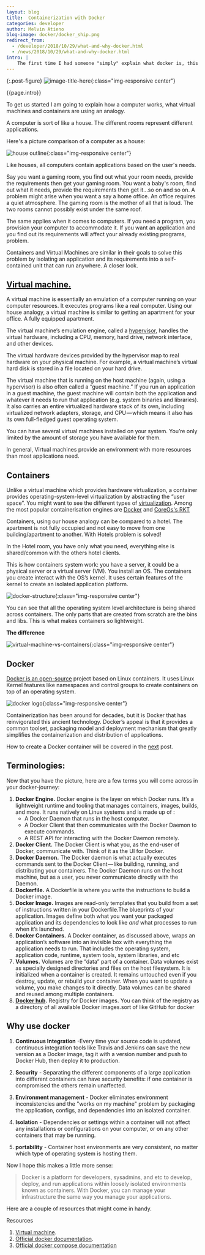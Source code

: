 ```yaml
---
layout: blog
title:  Containerization with Docker
categories: developer
author: Melvin Atieno
blog-image: docker/docker_ship.png
redirect_from:
  - /developer/2018/10/29/what-and-why-docker.html
  - /news/2018/10/29/what-and-why-docker.html
intro: |
    The first time I had someone "simply" explain what docker is, this is what they said, "Docker is a platform for developers and sysadmins to develop, deploy, and run applications with containers".If you are a beginner programmer or techie you probably need to understand the fundamental concepts around containers and how they compare to virtual machines before you can fully dive into dockerization. This is a beginner-friendly guide that I hope will serve that purpose.
---
```


{:.post-figure}
![image-title-here](/assets/images/blog/{{page.blog-image}}){:class="img-responsive center"}

{{page.intro}}

To get us started I am going to explain how a computer works, what virtual machines and containers are using an analogy.

A computer is sort of like a house. The different rooms represent different applications.

Here's a picture comparison of a computer as a house:

![house outline](/assets/images/blog/docker/housevscomp.jpg){:class="img-responsive center"}

Like houses, all computers contain applications based on the user's needs.

Say you want a gaming room, you find out what your room needs, provide the requirements then get your gaming room. You want a baby's room, find out what it needs, provide the requirements then get it...so on and so on.
A  problem might arise when you want a say a home office. An office requires a quiet atmosphere. The gaming room is the mother of all that is loud. The two rooms cannot possibly exist under the same roof.

The same applies when it comes to computers. If you need a program, you provision your computer to accommodate it. If you want an application and you find out its requirements will affect your already existing programs, problem.

Containers and Virtual Machines are similar in their goals to solve this problem by isolating an application and its requirements into a self-contained unit that can run anywhere.
A closer look.

## [Virtual machine.](https://azure.microsoft.com/en-us/overview/what-is-a-virtual-machine/)
A virtual machine is essentially an emulation of a computer running on your computer resources. It executes programs like a real computer.
Using our house analogy, a virtual machine is similar to getting an apartment for your office. A fully equipped apartment.

The virtual machine’s emulation engine, called a [hypervisor](https://www.networkworld.com/article/3243262/virtualization/what-is-a-hypervisor.html), handles the virtual hardware, including a CPU, memory, hard drive, network interface, and other devices. 

The virtual hardware devices provided by the hypervisor map to real hardware on your physical machine. For example, a virtual machine’s virtual hard disk is stored in a file located on your hard drive.

The virtual machine that is running on the host machine (again, using a hypervisor) is also often called a “guest machine.” If you run an application in a guest machine, the guest machine will contain both the application and whatever it needs to run that application (e.g. system binaries and libraries). It also carries an entire virtualized hardware stack of its own, including virtualized network adapters, storage, and CPU — which means it also has its own full-fledged guest operating system. 

You can have several virtual machines installed on your system. You’re only limited by the amount of storage you have available for them.

In general, Virtual machines provide an environment with more resources than most applications need.

## Containers

Unlike a virtual machine which provides hardware virtualization, a container provides operating-system-level virtualization by abstracting the “user space”. You might want to see the different types of [virtualization](https://www.redswitches.com/blog/different-types-virtualization-cloud-computing-explained/). Among the most popular containerisation engines are [Docker](https://docs.docker.com) and [CoreOs's RKT](https://coreos.com/rkt/)

Containers, using our house analogy can be compared to a hotel. The apartment is not fully occupied and not easy to move from one building/apartment to another. With Hotels problem is solved!

In the Hotel room, you have only what you need, everything else is shared/common with the others hotel clients.

This is how containers system work:
 you have a server, it could be a physical server or a virtual server (VM). You install an OS. The containers you create interact with the OS’s kernel. It uses certain features of the kernel to create an isolated application platform.

![docker-structure](/assets/images/blog/docker/docker-structure.png){:class="img-responsive center"}

You can see that all the operating system level architecture is being shared across containers. The only parts that are created from scratch are the bins and libs. This is what makes containers so lightweight.

**The difference**

![virtual-machine-vs-containers](/assets/images/blog/docker/Container-vs-VMs.jpg){:class="img-responsive center"}

## Docker

[Docker is an open-source](https://docs.docker.com/get-started/) project based on Linux containers. It uses Linux Kernel features like namespaces and control groups to create containers on top of an operating system.

![docker logo](/assets/images/blog/docker/dockerlogo.png){:class="img-responsive center"}

Containerization has been around for decades, but it is Docker that has reinvigorated this ancient technology. Docker’s appeal is that it provides a common toolset, packaging model and deployment mechanism that greatly simplifies the containerization and distribution of applications. 

How to create a Docker container will be covered in the [next](/blog/2018/11/08/developing-with-docker.html) post.

## Terminologies:

Now that you have the picture, here are a few terms you will come across in your docker-journey:

1. **Docker Engine.**
    Docker engine is the layer on which Docker runs. It’s a lightweight runtime and tooling that manages containers, images, builds, and more. It runs natively on Linux systems and is made up of :
    - A Docker Daemon that runs in the host computer.
    - A Docker Client that then communicates with the Docker Daemon to execute commands.
    - A REST API for interacting with the Docker Daemon remotely.
2. **Docker Client.**
    The Docker Client is what you, as the end-user of Docker, communicate with. Think of it as the UI for Docker.
3. **Docker Daemon.**
    The Docker daemon is what actually executes commands sent to the Docker Client — like building, running, and distributing your containers. The Docker Daemon runs on the host machine, but as a user, you never communicate directly with the Daemon. 
4. **Dockerfile.**
    A Dockerfile is where you write the instructions to build a Docker image.
5. **Docker Image.**
    Images are read-only templates that you build from a set of instructions written in your Dockerfile.The blueprints of your application. Images define both what you want your packaged application and its dependencies to look like *and* what processes to run when it’s launched.
6. **Docker Containers.** 
    A Docker container, as discussed above, wraps an application’s software into an invisible box with everything the application needs to run. That includes the operating system, application code, runtime, system tools, system libraries, and etc
7. **Volumes.**
    Volumes are the “data” part of a container. Data volumes exist as specially designed directories and files on the host filesystem. It is initialized when a container is created. It remains untouched even if you destroy, update, or rebuild your container. When you want to update a volume, you make changes to it directly. Data volumes can be shared and reused among multiple containers.
8. **[Docker hub](https://hub.docker.com).**
    Registry for Docker images. You can think of the registry as a directory of all available Docker images.sort of like GitHub for docker

## Why use docker

1. **Continuous Integration** -Every time your source code is updated, continuous integration tools like Travis and Jenkins can save the new version as a Docker image, tag it with a version number and push to Docker Hub, then deploy it to production.

2. **Security** - Separating the different components of a large application into different containers can have security benefits: if one container is compromised the others remain unaffected.

3. **Environment management** -  Docker eliminates environment inconsistencies and the "works on my machine" problem by packaging the application, configs, and dependencies into an isolated container.

4. **Isolation** - Dependencies or settings within a container will not affect any installations or configurations on your computer, or on any other containers that may be running.

5. **portability** - Container host environments are very consistent, no matter which type of operating system is hosting them.

Now I hope this makes a little more sense:
> Docker is a platform for developers, sysadmins, and etc to develop, deploy, and run applications within loosely isolated environments known as containers.
With Docker, you can manage your infrastructure the same way you manage your applications.

Here are a couple of resources that might come in handy.

Resources

1. [Virtual machine](https://en.wikipedia.org/wiki/Virtual_machine).
2. [Official docker documentation](https://docs.docker.com/get-started/#docker-concepts).
3. [Official docker compose documentation](https://docs.docker.com/compose/)
